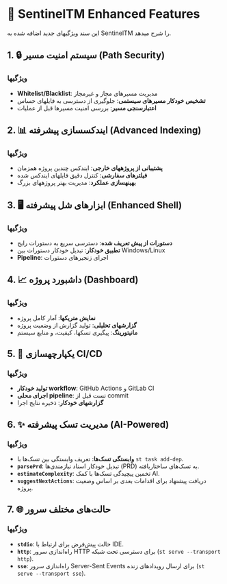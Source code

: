 # 🚀 SentinelTM Enhanced Features

این سند ویژگیهای جدید اضافه شده به SentinelTM را شرح میدهد.

## 1. 🔒 سیستم امنیت مسیر (Path Security)

### ویژگیها
- **Whitelist/Blacklist**: مدیریت مسیرهای مجاز و غیرمجاز
- **تشخیص خودکار مسیرهای سیستمی**: جلوگیری از دسترسی به فایلهای حساس
- **اعتبارسنجی مسیر**: بررسی امنیت مسیرها قبل از عملیات

## 2. 📊 ایندکسسازی پیشرفته (Advanced Indexing)

### ویژگیها
- **پشتیبانی از پروژههای خارجی**: ایندکس چندین پروژه همزمان
- **فیلترهای سفارشی**: کنترل دقیق فایلهای ایندکس شده
- **بهینهسازی عملکرد**: مدیریت بهتر پروژههای بزرگ

## 3. 🖥️ ابزارهای شل پیشرفته (Enhanced Shell)

### ویژگیها
- **دستورات از پیش تعریف شده**: دسترسی سریع به دستورات رایج
- **تطبیق خودکار**: تبدیل خودکار دستورات بین Windows/Linux
- **Pipeline**: اجرای زنجیرهای دستورات

## 4. 📈 داشبورد پروژه (Dashboard)

### ویژگیها
- **نمایش متریکها**: آمار کامل پروژه
- **گزارشهای تحلیلی**: تولید گزارش از وضعیت پروژه
- **مانیتورینگ**: پیگیری تسکها، کیفیت، و منابع سیستم

## 5. 🔄 یکپارچهسازی CI/CD

### ویژگیها
- **تولید خودکار workflow**: GitHub Actions و GitLab CI
- **اجرای محلی pipeline**: تست قبل از commit
- **گزارشهای خودکار**: ذخیره نتایج اجرا

## 6. ✨ مدیریت تسک پیشرفته (AI-Powered)

### ویژگیها
- **وابستگی تسک‌ها**: تعریف وابستگی بین تسک‌ها با `st task add-dep`.
- **`parsePrd`**: تبدیل خودکار اسناد نیازمندی‌ها (PRD) به تسک‌های ساختاریافته.
- **`estimateComplexity`**: تخمین پیچیدگی تسک‌ها با کمک AI.
- **`suggestNextActions`**: دریافت پیشنهاد برای اقدامات بعدی بر اساس وضعیت پروژه.

## 7. 🌐 حالت‌های مختلف سرور

### ویژگیها
- **`stdio`**: حالت پیش‌فرض برای ارتباط با IDE.
- **`http`**: راه‌اندازی سرور HTTP برای دسترسی تحت شبکه (`st serve --transport http`).
- **`sse`**: راه‌اندازی سرور Server-Sent Events برای ارسال رویدادهای زنده (`st serve --transport sse`).
